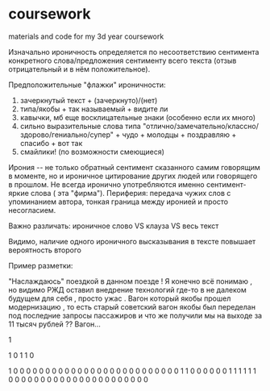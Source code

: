# coursework
materials and code for my 3d year coursework

Изначально ироничность определяется по несоответствию сентимента конкретного слова/предложения сентименту всего текста (отзыв отрицательный и в нём положительное). 


Предположительные "флажки" ироничности:

1) зачеркнутый текст + (зачеркнуто)/(нет)
2) типа/якобы + так называемый + видите ли
3) кавычки, мб еще восклицательные знаки (особенно если их много)
4) сильно выразительные слова типа "отлично/замечательно/классно/здорово/гениально/супер" + чудо + молодцы + поздравляю  + спасибо + вот так
6) смайлики! (по возможности смеющиеся)


Ирония -- не только обратный сентимент сказанного самим говорящим в моменте, но и ироничное цитирование других людей или говорящего в прошлом. Не всегда иронично употребляются именно сентимент-яркие слова ( эта "фирма"). Периферия: передача чужих слов с упоминанием автора, тонкая граница между иронией и просто несогласием.


Важно различать: ироничное слово VS клауза VS весь текст

Видимо, наличие одного ироничного высказывания в тексте повышает вероятность второго



Пример разметки:

"Наслаждаюсь" поездкой в данном поезде ! Я конечно всё понимаю , но видимо РЖД оставил внедрение технологий где-то в не далеком будущем для себя , просто ужас . Вагон который якобы прошел модернизацию , то есть старый советский вагон якобы был переделан под последние запросы пассажиров и что же получили мы на выходе за 11 тысяч рублей ?? Вагон... 

1

1 0 1 1 0 

1 0 0 0 0 0 0 0 0 0 0 0 0 0 0 0 0 0 0 0 0 0 0 0 0 0 0 1 1 0 0 0 0 0 0 1 1 1 1 1 1 0 0 0 0 0 0 0 0 0 0 0 0 0 0 0 0 0 0 0 0 0 0 
